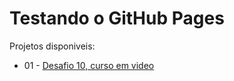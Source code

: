 # Testando o GitHub Pages
Projetos disponiveis:

<ul>
    <li>01 - <a href="tree/main/desafio10/android.html" target="_self" rel="next">Desafio 10, curso em video</a></li>
</ul>
